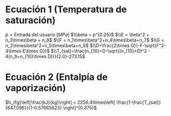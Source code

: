 # Ecuación 1 (Temperatura de saturación)
$p = \text{Entrada del usuario } [MPa]$
$\\\beta = p^{0.25}$
$\\E = \beta^2 + n_3\times\beta + n_6$
$\\F = n_1\times\beta^2+n_4\times\beta+n_7$
$\\G = n_2\times\beta^2+n_5\times\beta+n_8$
$\\D=\frac{2\times G}{-F-\sqrt{F^2-4\times E\times G}}$
$\\T_{sat}=\frac{n_{10}+D-\sqrt{(n_{10}+D)^2 - 4(n_9+n_{10}\times D)}}{2.0}-273.15$

# Ecuación 2 (Entalpía de vaporización)
$h_{fg}\left[\frac{kJ}{kg}\right] = 2256.4\times\left[ \frac{1-\frac{T_{sat}}{647.096}}{1-0.57665623} \right]^{0.375}$